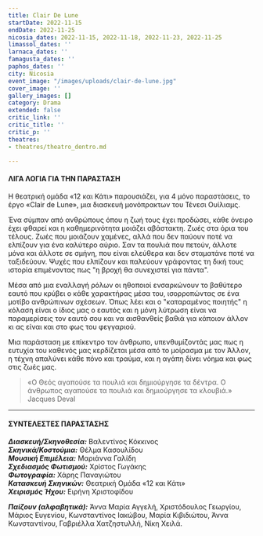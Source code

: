 ```yaml
---
title: Clair De Lune
startDate: 2022-11-15
endDate: 2022-11-25
nicosia_dates: 2022-11-15, 2022-11-18, 2022-11-23, 2022-11-25
limassol_dates: ''
larnaca_dates: ''
famagusta_dates: ''
paphos_dates: ''
city: Nicosia
event_image: "/images/uploads/clair-de-lune.jpg"
cover_image: ''
gallery_images: []
category: Drama
extended: false
critic_link: ''
critic_title: ''
critic_p: ''
theatres:
- theatres/theatro_dentro.md

---
```

#### ΛΙΓΑ ΛΟΓΙΑ ΓΙΑ ΤΗΝ ΠΑΡΑΣΤΑΣΗ

Η θεατρική ομάδα «12 και Κάτι» παρουσιάζει, για 4 μόνο παραστάσεις, το έργο «Clair de Lune», μια διασκευή μονόπρακτων του Τένεσι Ουίλιαμς.

Ένα σύμπαν από ανθρώπους όπου η ζωή τους έχει προδώσει, κάθε όνειρο έχει φθαρεί και η καθημερινότητα μοιάζει αβάστακτη. Ζωές στα όρια του τέλους. Ζωές που μοιάζουν χαμένες, αλλά που δεν παύουν ποτέ να ελπίζουν για ένα καλύτερο αύριο. Σαν τα πουλιά που πετούν, άλλοτε μόνα και άλλοτε σε σμήνη, που είναι ελεύθερα και δεν σταματάνε ποτέ να ταξιδεύουν. Ψυχές που ελπίζουν και παλεύουν γράφοντας τη δική τους ιστορία επιμένοντας πως "η βροχή θα συνεχιστεί για πάντα".

Μέσα από μια εναλλαγή ρόλων οι ηθοποιοί ενσαρκώνουν το βαθύτερο εαυτό που κρύβει ο κάθε χαρακτήρας μέσα του, ισορροπώντας σε ένα μοτίβο ανθρώπινων σχέσεων. Όπως λέει και ο "καταραμένος ποιητής" η κόλαση είναι ο ίδιος μας ο εαυτός και η μόνη λύτρωση είναι να παραμερίσεις τον εαυτό σου και να αισθανθείς βαθιά για κάποιον άλλον κι ας είναι και στο φως του φεγγαριού.

Μια παράσταση με επίκεντρο τον άνθρωπο, υπενθυμίζοντάς μας πως η ευτυχία του καθενός μας κερδίζεται μέσα από το μοίρασμα με τον Άλλον, η τέχνη απαλύνει κάθε πόνο και τραύμα, και η αγάπη δίνει νόημα και φως στις ζωές μας.

> «Ο Θεός αγαπούσε τα πουλιά και δημιούργησε τα δέντρα. Ο άνθρωπος αγαπούσε τα πουλιά και δημιούργησε τα κλουβιά.» Jacques Deval

***

#### ΣΥΝΤΕΛΕΣΤΕΣ ΠΑΡΑΣΤΑΣΗΣ

**_Διασκευή/Σκηνοθεσία:_** Βαλεντίνος Κόκκινος  
**_Σκηνικά/Κοστούμια:_** Θέλμα Κασουλίδου  
**_Μουσική Επιμέλεια:_** Μαριάννα Γαλίδη  
**_Σχεδιασμός Φωτισμού:_** Χρίστος Γωγάκης  
**_Φωτογραφία:_** Χάρης Παναγιώτου  
**_Κατασκευή Σκηνικών:_** Θεατρική Ομάδα «12 και Κάτι»  
**_Χειρισμός Ήχου:_** Ειρήνη Χριστοφίδου

**_Παίζουν (αλφαβητικά):_** Άννα Μαρία Αγγελή, Χριστόδουλος Γεωργίου, Μάριος Ευγενίου, Κωνσταντίνος Ιακώβου, Μαρία Κιβιδιώτου, Άννα Κωνσταντίνου, Γαβριέλλα Χατζηστυλλή, Νίκη Χειλά.